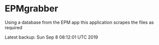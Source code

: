# EPMgrabber
Using a database from the EPM app this application scrapes the files as required


Latest backup: Sun Sep 8 08:12:01 UTC 2019
